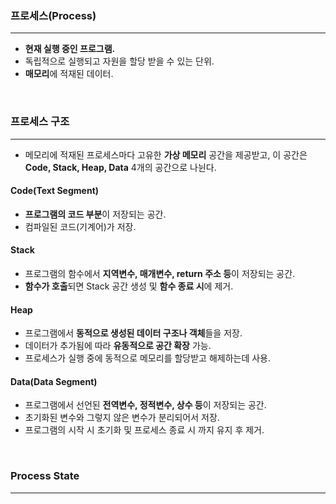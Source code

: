 ### 프로세스(Process)
---
- **현재 실행 중인 프로그램.**
- 독립적으로 실행되고 자원을 할당 받을 수 있는 단위.
- **매모리**에 적재된 데이터.
<br>

### 프로세스 구조
---
- 메모리에 적재된 프로세스마다 고유한 **가상 메모리** 공간을 제공받고, 이 공간은 **Code, Stack, Heap, Data** 4개의 공간으로 나뉜다.

#### Code(Text Segment)
- **프로그램의 코드 부분**이 저장되는 공간.
- 컴파일된 코드(기계어)가 저장.

#### Stack
- 프로그램의 함수에서 **지역변수, 매개변수, return 주소 등**이 저장되는 공간.
- **함수가 호출**되면 Stack 공간 생성 및 **함수 종료 시**에 제거.

#### Heap
- 프로그램에서 **동적으로 생성된 데이터 구조나 객체**들을 저장.
- 데이터가 추가됨에 따라 **유동적으로 공간 확장** 가능.
- 프로세스가 실행 중에 동적으로 메모리를 할당받고 해제하는데 사용.

#### Data(Data Segment)
- 프로그램에서 선언된 **전역변수, 정적변수, 상수 등**이 저장되는 공간.
- 초기화된 변수와 그렇지 않은 변수가 분리되어서 저장.
- 프로그램의 시작 시 초기화 및 프로세스 종료 시 까지 유지 후 제거.
<br>


### Process State
---
<br>

